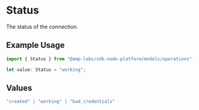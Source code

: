 # Status

The status of the connection.

## Example Usage

```typescript
import { Status } from "@amp-labs/sdk-node-platform/models/operations";

let value: Status = "working";
```

## Values

```typescript
"created" | "working" | "bad_credentials"
```